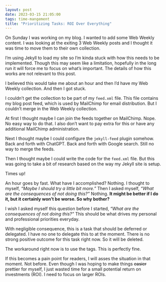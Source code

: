 ```yaml
---
layout: post
date: 2023-03-15 21:05:00
tags: time-mangement
title: "Prioritizing Tasks: ROI Over Everything"
---
```


On Sunday I was working on my blog. I wanted to add some Web Weekly content. I was looking at the exiting 3 Web Weekly posts and I thought it was time to move them to their own collection.

I’m using Jekyll to load my site so I’m kinda stuck with how this needs to be implemented. Though this may seem like a limitation, hopefully in the long run it will force me to focus on what’s important. The details of how this works are not relevant to this post.

I believed this would take me about an hour and then I’d have my Web Weekly collection. And then I got stuck.

I couldn’t get the collection to be part of my `feed.xml` file. This file contains my blog post feed, which is used by MailChimp for email distribution. But I couldn’t merge in the Web Weekly collection.

At first I thought maybe I can join the feeds together on MailChimp. Nope. No easy way to do that. I also don’t want to pay extra for this or have any additional MailChimp administration.

Next I thought maybe I could configure the `jekyll-feed` plugin somehow. Back and forth with ChatGPT. Back and forth with Google search. Still no way to merge the feeds.

Then I thought maybe I could write the code for the `feed.xml` file. But this was going to take a bit of research based on the way my Jekyll site is setup.

Times up!

An hour goes by fast. What have I accomplished? Nothing. I thought to myself, *“Maybe I should try a little bit more.”* Then I asked myself, *“What are the consequences of not doing this?”* Nothing. **It might be better if I do it, but it certainly won’t be worse. So why bother?** 

I wish I asked myself this question before I started, *“What are the consequences of not doing this?”* This should be what drives my personal and professional priorities everyday.

With negligible consequence, this is a task that should be deferred or delegated. I have no one to delegate this to at the moment. There is no strong positive outcome for this task right now. So it will be deleted. 

The workaround right now is to use the tags. This is perfectly fine.

If this becomes a pain point for readers, I will asses the situation in that moment. Not before. Even though I was hoping to make things ~~easier~~ prettier for myself, I just wasted time for a small potential return on investments (ROI). I need to focus on larger ROIs.
